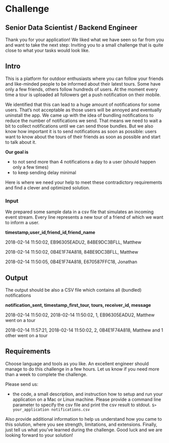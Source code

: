 # Challenge
## Senior Data Scientist / Backend Engineer

Thank you for your application! We liked what we have seen so far from you and want to take the next step: Inviting you to a small challenge that is quite close to what your tasks would look like.

## Intro

This is a platform for outdoor enthusiasts where you can follow your friends and like-minded people to be informed about their latest tours. Some have only a few friends, others follow hundreds of users. At the moment every time a tour is uploaded all followers get a push notification on their mobile.

We identified that this can lead to a huge amount of notifications for some users. That’s not acceptable as those users will be annoyed and eventually uninstall the app. We came up with the idea of bundling notifications to reduce the number of notifications we send. That means we need to wait a bit to collect notifications until we can send those bundles. But we also know how important it is to send notifications as soon as possible: users want to know about the tours of their friends as soon as possible and start to talk about it.

**Our goal is**
-  to not send more than 4 notifications a day to a user (should happen only a few times)
-  to keep sending delay minimal

Here is where we need your help to meet these contradictory requirements and find a clever and optimized solution.

### Input
We prepared some sample data in a csv file​​ that simulates an incoming event stream. Every line represents a new tour of a friend of which we want to inform a user.

**timestamp,user_id,friend_id,friend_name**

2018-02-14 11:50:02, EB96305EADU2, 84BE9DC3BFLL, Matthew

2018-02-14 11:50:02, 0B4E1F74A818, 84BE9DC3BFLL, Matthew

2018-02-14 11:50:05, 0B4E1F74A818, E670587FFC18, Jonathan

## Output

The output should be also a CSV file which contains all (bundled) notifications

**notification_sent,    timestamp_first_tour,  tours,  receiver_id,   message**

2018-02-14 11:50:02, 2018-02-14 11:50:02,  1,     EB96305EADU2, Matthew went on a tour


2018-02-14 11:57:21, 2018-02-14 11:50:02,  2,     0B4E1F74A818, Matthew and 1 other went on a
tour
 
## Requirements

Choose language and tools as you like. An excellent engineer should manage to do this challenge in a few hours. Let us know if you need more than a week to complete the challenge.

Please send us:
- the code, a small description, and instruction how to setup and run your application on a Mac or Linux machine. Please provide a command line parameter to specify the csv file and print the csv result to stdout.
`$> your_application ​notifications.csv`

Also provide additional information to help us understand how you came to this solution, where you
see strength, limitations, and extensions. Finally, just tell us what you’ve learned during the challenge. Good luck and we are looking forward to your solution!
